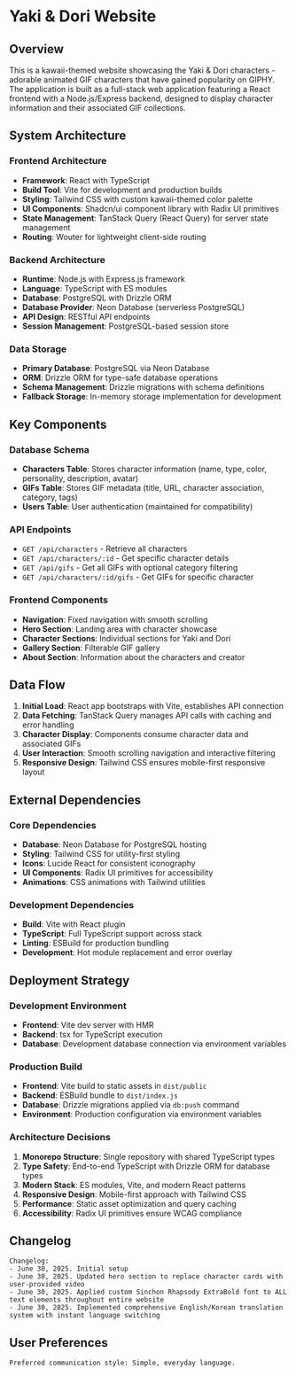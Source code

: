 # Yaki & Dori Website

## Overview

This is a kawaii-themed website showcasing the Yaki & Dori characters - adorable animated GIF characters that have gained popularity on GIPHY. The application is built as a full-stack web application featuring a React frontend with a Node.js/Express backend, designed to display character information and their associated GIF collections.

## System Architecture

### Frontend Architecture
- **Framework**: React with TypeScript
- **Build Tool**: Vite for development and production builds
- **Styling**: Tailwind CSS with custom kawaii-themed color palette
- **UI Components**: Shadcn/ui component library with Radix UI primitives
- **State Management**: TanStack Query (React Query) for server state management
- **Routing**: Wouter for lightweight client-side routing

### Backend Architecture
- **Runtime**: Node.js with Express.js framework
- **Language**: TypeScript with ES modules
- **Database**: PostgreSQL with Drizzle ORM
- **Database Provider**: Neon Database (serverless PostgreSQL)
- **API Design**: RESTful API endpoints
- **Session Management**: PostgreSQL-based session store

### Data Storage
- **Primary Database**: PostgreSQL via Neon Database
- **ORM**: Drizzle ORM for type-safe database operations
- **Schema Management**: Drizzle migrations with schema definitions
- **Fallback Storage**: In-memory storage implementation for development

## Key Components

### Database Schema
- **Characters Table**: Stores character information (name, type, color, personality, description, avatar)
- **GIFs Table**: Stores GIF metadata (title, URL, character association, category, tags)
- **Users Table**: User authentication (maintained for compatibility)

### API Endpoints
- `GET /api/characters` - Retrieve all characters
- `GET /api/characters/:id` - Get specific character details
- `GET /api/gifs` - Get all GIFs with optional category filtering
- `GET /api/characters/:id/gifs` - Get GIFs for specific character

### Frontend Components
- **Navigation**: Fixed navigation with smooth scrolling
- **Hero Section**: Landing area with character showcase
- **Character Sections**: Individual sections for Yaki and Dori
- **Gallery Section**: Filterable GIF gallery
- **About Section**: Information about the characters and creator

## Data Flow

1. **Initial Load**: React app bootstraps with Vite, establishes API connection
2. **Data Fetching**: TanStack Query manages API calls with caching and error handling
3. **Character Display**: Components consume character data and associated GIFs
4. **User Interaction**: Smooth scrolling navigation and interactive filtering
5. **Responsive Design**: Tailwind CSS ensures mobile-first responsive layout

## External Dependencies

### Core Dependencies
- **Database**: Neon Database for PostgreSQL hosting
- **Styling**: Tailwind CSS for utility-first styling
- **Icons**: Lucide React for consistent iconography
- **UI Components**: Radix UI primitives for accessibility
- **Animations**: CSS animations with Tailwind utilities

### Development Dependencies
- **Build**: Vite with React plugin
- **TypeScript**: Full TypeScript support across stack
- **Linting**: ESBuild for production bundling
- **Development**: Hot module replacement and error overlay

## Deployment Strategy

### Development Environment
- **Frontend**: Vite dev server with HMR
- **Backend**: tsx for TypeScript execution
- **Database**: Development database connection via environment variables

### Production Build
- **Frontend**: Vite build to static assets in `dist/public`
- **Backend**: ESBuild bundle to `dist/index.js`
- **Database**: Drizzle migrations applied via `db:push` command
- **Environment**: Production configuration via environment variables

### Architecture Decisions

1. **Monorepo Structure**: Single repository with shared TypeScript types
2. **Type Safety**: End-to-end TypeScript with Drizzle ORM for database types
3. **Modern Stack**: ES modules, Vite, and modern React patterns
4. **Responsive Design**: Mobile-first approach with Tailwind CSS
5. **Performance**: Static asset optimization and query caching
6. **Accessibility**: Radix UI primitives ensure WCAG compliance

## Changelog

```
Changelog:
- June 30, 2025. Initial setup
- June 30, 2025. Updated hero section to replace character cards with user-provided video
- June 30, 2025. Applied custom Sinchon Rhapsody ExtraBold font to ALL text elements throughout entire website
- June 30, 2025. Implemented comprehensive English/Korean translation system with instant language switching
```

## User Preferences

```
Preferred communication style: Simple, everyday language.
```